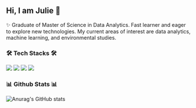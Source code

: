 
 
  ## Hi, I am Julie 👋
:sparkles: Graduate of Master of Science in Data Analytics. Fast learner and eager to explore new technologies. My current areas of interest are data analytics, machine learning, and environmental studies.

  <!--
  **maengjulie/maengjulie** is a ✨ _special_ ✨ repository because its `README.md` (this file) appears on your GitHub profile.

  Here are some ideas to get you started:

  - 🔭 I’m currently working on ...
  - 🌱 I’m currently learning ...
  - 👯 I’m looking to collaborate on ...
  - 🤔 I’m looking for help with ...
  - 💬 Ask me about ...
  - 📫 How to reach me: ...
  - 😄 Pronouns: ...
  - ⚡ Fun fact: ...
 ![](https://komarev.com/ghpvc/?username=maengjulie)
  -->
  ### :hammer_and_wrench: Tech Stacks :hammer_and_wrench:
  <img src="https://img.shields.io/badge/Python-3776AB?style=flat&logo=Python&logoColor=white"/> <img src="https://img.shields.io/badge/R-276DC3?style=flat&logo=R&logoColor=white"/> <img src="https://img.shields.io/badge/MySQL-4479A1?style=flat&logo=MySQL&logoColor=white"/> <img src="https://img.shields.io/badge/Tableau-E97627?style=flat&logo=Tableau&logoColor=white"/>

  ### :bar_chart: Github Stats :bar_chart:	
  ![Anurag's GitHub stats](https://github-readme-stats.vercel.app/api?username=maengjulie&show_icons=true&theme=default)
  

